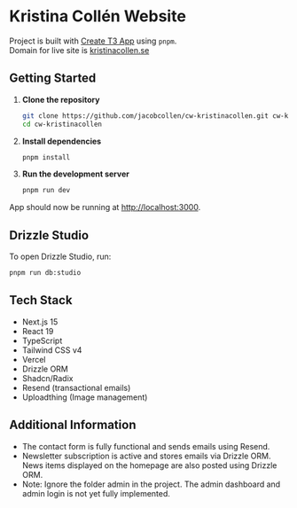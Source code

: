 # Kristina Collén Website

Project is built with [Create T3 App](https://create.t3.gg/) using `pnpm`.   
Domain for live site is [kristinacollen.se](https://kristinacollen.se)

## Getting Started

1. **Clone the repository**
   ```bash
   git clone https://github.com/jacobcollen/cw-kristinacollen.git cw-kristinacollen
   cd cw-kristinacollen
   ```

2. **Install dependencies**
   ```bash
   pnpm install
   ```

3. **Run the development server**
   ```bash
   pnpm run dev
   ```

App should now be running at [http://localhost:3000](http://localhost:3000).

## Drizzle Studio

To open Drizzle Studio, run:

```bash
pnpm run db:studio
```

## Tech Stack

- Next.js 15
- React 19
- TypeScript
- Tailwind CSS v4
- Vercel
- Drizzle ORM
- Shadcn/Radix
- Resend (transactional emails)
- Uploadthing (Image management) 

## Additional Information

- The contact form is fully functional and sends emails using Resend.
- Newsletter subscription is active and stores emails via Drizzle ORM. News items displayed on the homepage are also posted using Drizzle ORM.
- Note: Ignore the folder admin in the project. The admin dashboard and admin login is not yet fully implemented.
